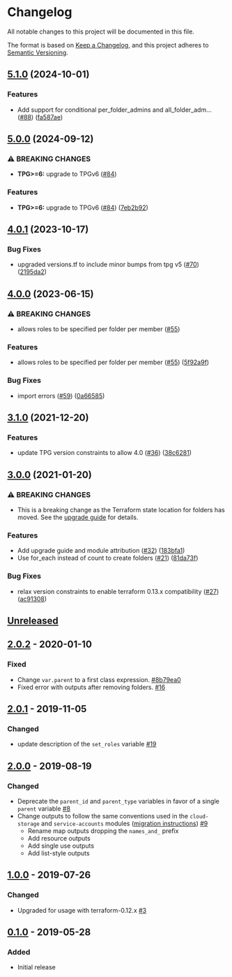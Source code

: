 # Changelog

All notable changes to this project will be documented in this file.

The format is based on
[Keep a Changelog](https://keepachangelog.com/en/1.0.0/),
and this project adheres to
[Semantic Versioning](https://semver.org/spec/v2.0.0.html).

## [5.1.0](https://github.com/terraform-google-modules/terraform-google-folders/compare/v5.0.0...v5.1.0) (2024-10-01)


### Features

* Add support for conditional per_folder_admins and all_folder_adm… ([#88](https://github.com/terraform-google-modules/terraform-google-folders/issues/88)) ([fa587ae](https://github.com/terraform-google-modules/terraform-google-folders/commit/fa587ae8887c834fab14b30bacec91609c74044b))

## [5.0.0](https://github.com/terraform-google-modules/terraform-google-folders/compare/v4.0.1...v5.0.0) (2024-09-12)


### ⚠ BREAKING CHANGES

* **TPG>=6:** upgrade to TPGv6 ([#84](https://github.com/terraform-google-modules/terraform-google-folders/issues/84))

### Features

* **TPG>=6:** upgrade to TPGv6 ([#84](https://github.com/terraform-google-modules/terraform-google-folders/issues/84)) ([7eb2b92](https://github.com/terraform-google-modules/terraform-google-folders/commit/7eb2b92736f6336c718dec6f5506a1c41c0eb9c9))

## [4.0.1](https://github.com/terraform-google-modules/terraform-google-folders/compare/v4.0.0...v4.0.1) (2023-10-17)


### Bug Fixes

* upgraded versions.tf to include minor bumps from tpg v5 ([#70](https://github.com/terraform-google-modules/terraform-google-folders/issues/70)) ([2195da2](https://github.com/terraform-google-modules/terraform-google-folders/commit/2195da2e940c21f39119b6fe4016990d49d178ac))

## [4.0.0](https://github.com/terraform-google-modules/terraform-google-folders/compare/v3.1.0...v4.0.0) (2023-06-15)


### ⚠ BREAKING CHANGES

* allows roles to be specified per folder per member ([#55](https://github.com/terraform-google-modules/terraform-google-folders/issues/55))

### Features

* allows roles to be specified per folder per member ([#55](https://github.com/terraform-google-modules/terraform-google-folders/issues/55)) ([5f92a9f](https://github.com/terraform-google-modules/terraform-google-folders/commit/5f92a9fd31c8927e5404aef5f37eeda6ed7af1d1))


### Bug Fixes

* import errors ([#59](https://github.com/terraform-google-modules/terraform-google-folders/issues/59)) ([0a66585](https://github.com/terraform-google-modules/terraform-google-folders/commit/0a66585988636e34bc9eb91e52aa67cae3ef70de))

## [3.1.0](https://www.github.com/terraform-google-modules/terraform-google-folders/compare/v3.0.0...v3.1.0) (2021-12-20)


### Features

* update TPG version constraints to allow 4.0 ([#36](https://www.github.com/terraform-google-modules/terraform-google-folders/issues/36)) ([38c6281](https://www.github.com/terraform-google-modules/terraform-google-folders/commit/38c6281513746a81721c7cc3acaa91fa7c842155))

## [3.0.0](https://www.github.com/terraform-google-modules/terraform-google-folders/compare/v2.0.2...v3.0.0) (2021-01-20)


### ⚠ BREAKING CHANGES

* This is a breaking change as the Terraform state location for folders has moved. See the [upgrade guide](https://github.com/terraform-google-modules/terraform-google-folders/blob/master/docs/upgrading_to_folders_v3.0.md) for details.

### Features

* Add upgrade guide and module attribution ([#32](https://www.github.com/terraform-google-modules/terraform-google-folders/issues/32)) ([183bfa1](https://www.github.com/terraform-google-modules/terraform-google-folders/commit/183bfa10b2ceb30ea9a2bea5d5ed8e011c3f02ad))
* Use for_each instead of count to create folders ([#21](https://www.github.com/terraform-google-modules/terraform-google-folders/issues/21)) ([81da73f](https://www.github.com/terraform-google-modules/terraform-google-folders/commit/81da73fc1438612187631b471074fb015e8dbeeb))


### Bug Fixes

* relax version constraints to enable terraform 0.13.x compatibility ([#27](https://www.github.com/terraform-google-modules/terraform-google-folders/issues/27)) ([ac91308](https://www.github.com/terraform-google-modules/terraform-google-folders/commit/ac913087cb44d049c7d62466aa399af60bd9851b))

## [Unreleased]

## [2.0.2] - 2020-01-10

### Fixed

- Change `var.parent` to a first class expression. [#8b79ea0]
- Fixed error with outputs after removing folders. [#16]

## [2.0.1] - 2019-11-05

### Changed

- update description of the `set_roles` variable [#19]

## [2.0.0] - 2019-08-19

### Changed
- Deprecate the `parent_id` and `parent_type` variables in favor of a single `parent` variable [#8]
- Change outputs to follow the same conventions used in the `cloud-storage` and `service-accounts` modules ([migration instructions](docs/upgrading_to_folders_v2.0.md)) [#9]
  - Rename map outputs dropping the `names_and_` prefix
  - Add resource outputs
  - Add single use outputs
  - Add list-style outputs

## [1.0.0] - 2019-07-26

### Changed

- Upgraded for usage with terraform-0.12.x [#3]

## [0.1.0] - 2019-05-28

### Added

- Initial release

[Unreleased]: https://github.com/terraform-google-modules/terraform-google-folders/compare/v2.0.2...HEAD
[2.0.2]: https://github.com/terraform-google-modules/terraform-google-folders/compare/v2.0.1...v2.0.2
[2.0.1]: https://github.com/terraform-google-modules/terraform-google-folders/compare/v2.0.0...v2.0.1
[2.0.0]: https://github.com/terraform-google-modules/terraform-google-folders/compare/v1.0.0...v2.0.0
[1.0.0]: https://github.com/terraform-google-modules/terraform-google-folders/compare/v0.1.0...v1.0.0
[0.1.0]: https://github.com/terraform-google-modules/terraform-google-folders/releases/tag/v0.1.0
[#8b79ea0]: https://github.com/terraform-google-modules/terraform-google-folders/commit/8b79ea0fbd1ae4152c06e263522db75e7cdbd6e6
[#16]: https://github.com/terraform-google-modules/terraform-google-folders/issues/16
[#19]: https://github.com/terraform-google-modules/terraform-google-folders/pull/19
[#9]: https://github.com/terraform-google-modules/terraform-google-folders/pull/9
[#8]: https://github.com/terraform-google-modules/terraform-google-folders/pull/8
[#3]: https://github.com/terraform-google-modules/terraform-google-folders/pull/3
